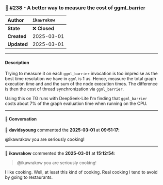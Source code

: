 ### 🔀 [#238](https://github.com/ikawrakow/ik_llama.cpp/pull/238) - A better way to measure the cost of ggml_barrier

| **Author** | `ikawrakow` |
| :--- | :--- |
| **State** | ❌ **Closed** |
| **Created** | 2025-03-01 |
| **Updated** | 2025-03-01 |

---

#### Description

Trying to measure it on each `ggml_barrier` invocation is too imprecise as the best time resolution we have in `ggml` is 1 us. Hence, measure the total graph execution time and and the sum of the node execution times. The difference is then the cost of thread synchronization via `ggml_barrier`.

Using this on TG runs with DeepSeek-Lite I'm finding that `ggml_barrier` costs about 7% of the graph evaluation time when running on the CPU.

---

#### 💬 Conversation

👤 **davidsyoung** commented the **2025-03-01** at **09:51:17**:<br>

@ikawrakow you are seriously cooking!

---

👤 **ikawrakow** commented the **2025-03-01** at **15:12:54**:<br>

> @ikawrakow you are seriously cooking!

I like cooking. Well, at least this kind of cooking. Real cooking I tend to avoid by going to restaurants.